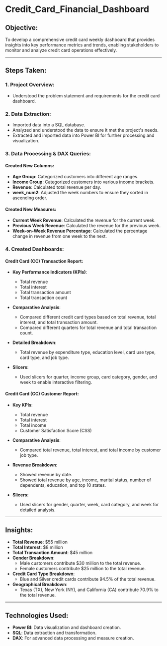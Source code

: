 # **Credit_Card_Financial_Dashboard**

## **Objective:**
To develop a comprehensive credit card weekly dashboard that provides insights into key performance metrics and trends, enabling stakeholders to monitor and analyze credit card operations effectively.

---

## **Steps Taken:**

### **1. Project Overview:**
- Understood the problem statement and requirements for the credit card dashboard.

### **2. Data Extraction:**
- Imported data into a SQL database.
- Analyzed and understood the data to ensure it met the project's needs.
- Extracted and imported data into Power BI for further processing and visualization.

### **3. Data Processing & DAX Queries:**

#### **Created New Columns:**
- **Age Group**: Categorized customers into different age ranges.
- **Income Group**: Categorized customers into various income brackets.
- **Revenue**: Calculated total revenue per day.
- **week_num2**: Adjusted the week numbers to ensure they sorted in ascending order.

#### **Created New Measures:**
- **Current Week Revenue**: Calculated the revenue for the current week.
- **Previous Week Revenue**: Calculated the revenue for the previous week.
- **Week-on-Week Revenue Percentage**: Calculated the percentage change in revenue from one week to the next.

### **4. Created Dashboards:**

#### **Credit Card (CC) Transaction Report:**
- **Key Performance Indicators (KPIs)**:
  - Total revenue
  - Total interest
  - Total transaction amount
  - Total transaction count
  
- **Comparative Analysis**: 
  - Compared different credit card types based on total revenue, total interest, and total transaction amount.
  - Compared different quarters for total revenue and total transaction count.

- **Detailed Breakdown**:
  - Total revenue by expenditure type, education level, card use type, card type, and job type.

- **Slicers**:
  - Used slicers for quarter, income group, card category, gender, and week to enable interactive filtering.

#### **Credit Card (CC) Customer Report:**
- **Key KPIs**:
  - Total revenue
  - Total interest
  - Total income
  - Customer Satisfaction Score (CSS)
  
- **Comparative Analysis**:
  - Compared total revenue, total interest, and total income by customer job type.

- **Revenue Breakdown**:
  - Showed revenue by date.
  - Showed total revenue by age, income, marital status, number of dependents, education, and top 10 states.

- **Slicers**:
  - Used slicers for gender, quarter, week, card category, and week for detailed analysis.

---

## **Insights:**
- **Total Revenue**: $55 million
- **Total Interest**: $8 million
- **Total Transaction Amount**: $45 million
- **Gender Breakdown**:
  - Male customers contribute $30 million to the total revenue.
  - Female customers contribute $25 million to the total revenue.
- **Credit Card Type Breakdown**:
  - Blue and Silver credit cards contribute 94.5% of the total revenue.
- **Geographical Breakdown**:
  - Texas (TX), New York (NY), and California (CA) contribute 70.9% to the total revenue.

---

## **Technologies Used:**
- **Power BI**: Data visualization and dashboard creation.
- **SQL**: Data extraction and transformation.
- **DAX**: For advanced data processing and measure creation.
